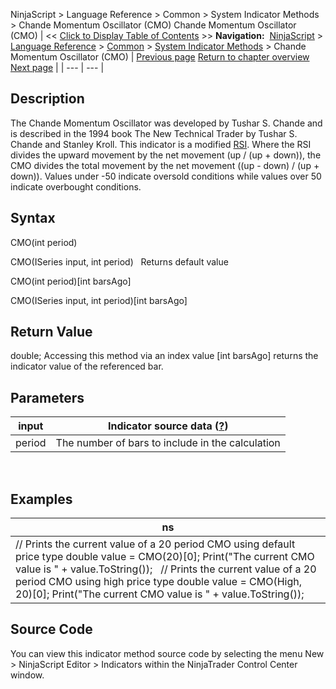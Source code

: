 ﻿
NinjaScript > Language Reference > Common > System Indicator Methods > Chande Momentum Oscillator (CMO)
Chande Momentum Oscillator (CMO)
| << [Click to Display Table of Contents](chande_momentum_oscillator_cmo.md) >> **Navigation:**     [NinjaScript](ninjascript-1.md) > [Language Reference](language_reference_wip-1.md) > [Common](common-1.md) > [System Indicator Methods](indicators-1.md) > Chande Momentum Oscillator (CMO) | [Previous page](chaikin_volatility-1.md) [Return to chapter overview](indicators-1.md) [Next page](choppiness_index-1.md) |
| --- | --- |
## Description
The Chande Momentum Oscillator was developed by Tushar S. Chande and is described in the 1994 book The New Technical Trader by Tushar S. Chande and Stanley Kroll. This indicator is a modified [RSI](relative_strength_index_rsi-1.md). Where the RSI divides the upward movement by the net movement (up / (up + down)), the CMO divides the total movement by the net movement ((up - down) / (up + down)). Values under -50 indicate oversold conditions while values over 50 indicate overbought conditions.

## Syntax
CMO(int period)  

CMO(ISeries<double> input, int period)
 
Returns default value  

CMO(int period)[int barsAgo]  

CMO(ISeries<double> input, int period)[int barsAgo]

## Return Value
double; Accessing this method via an index value [int barsAgo] returns the indicator value of the referenced bar.

## Parameters
| input | Indicator source data ([?](valid_input_data_for_indicator-1.md)) |
| --- | --- |
| period | The number of bars to include in the calculation |
 
## 
## Examples
| ns |
| --- |
| // Prints the current value of a 20 period CMO using default price type double value = CMO(20)[0]; Print("The current CMO value is " + value.ToString());   // Prints the current value of a 20 period CMO using high price type double value = CMO(High, 20)[0]; Print("The current CMO value is " + value.ToString()); |

## Source Code
You can view this indicator method source code by selecting the menu New > NinjaScript Editor > Indicators within the NinjaTrader Control Center window.

